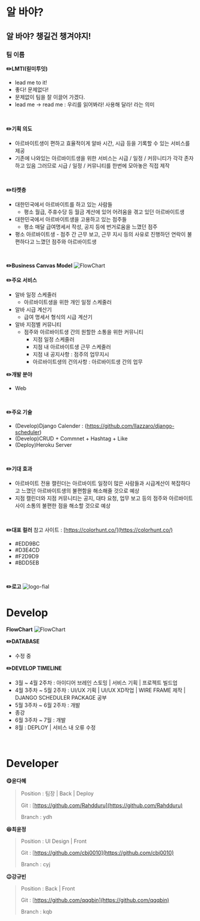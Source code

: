 # 알 바야?

## 알 바야? 챙길건 챙겨야지!

### 팀 이름
**✏️LMTI(릳미투잇)**
- lead me to it!
- 좋다! 문제없다!
- 문제없이 팀을 잘 이끌어 가겠다.
- lead me -> read me : 우리를 읽어봐라! 사용해 달라! 라는 의미
<br>

**✏️기획 의도**
- 아르바이트생이 편하고 효율적이게 알바 시간, 시급 등을 기록할 수 있는 서비스를 제공
- 기존에 나와있는 아르바이트생을 위한 서비스는 시급 / 일정 / 커뮤니티가 각각 존자하고 있음 그러므로 시급 / 일정 / 커뮤니티를 한번에 모아놓은 직접 제작
<br>

**✏️타켓층**
- 대한민국에서 아르바이트를 하고 있는 사람들
    - 평소 월급, 주휴수당 등 월금 계산에 있어 어려움을 겪고 있던 아르바이트생
- 대한민국에서 아르바이트생을 고용하고 있는 점주들
    - 평소 매달 급여명세서 작성, 공지 등에 번거로움을 느꼈던 점주
- 평소 아르바이트생 - 점주 간 근무 보고, 근무 지시 등의 사유로 진행하던 연락이 불편하다고 느꼈던 점주와 아르바이트생
<br>


**✏️Business Canvas Model**
<img alt="FlowChart" src="https://user-images.githubusercontent.com/49307827/167326993-5ecf3a30-f73c-4a89-8ae0-bf8f8e4a170a.png">
<br>

**✏️주요 서비스**
- 알바 일정 스케줄러
    - 아르바이트생을 위한 개인 일정 스케줄러
- 알바 시급 계산기
    - 급여 명세서 형식의 시급 계산기
- 알바 지점별 커뮤니티
    - 점주와 아르바이트생 간의 원할한 소통을 위한 커뮤니티
        - 지점 일정 스케줄러
        - 지점 내 아르바이트생 근무 스케줄러
        - 지점 내 공지사항 : 점주의 업무지시
        - 아르바이트생의 건의사항 : 아르바이트생 간의 업무 

**✏️개발 분야**
- Web
<br>

**✏️주요 기술**
- (Develop)Django Calender : (https://github.com/llazzaro/django-scheduler)
- (Develop)CRUD + Commnet + Hashtag + Like
- (Deploy)Heroku Server
<br>

**✏️기대 효과**
- 아르바이트 전용 캘린더는 아르바이트 일정이 많은 사람들과 시급계산이 복잡하다고 느꼈던 아르바이트생의 불편함을 해소해줄 것으로 예상
- 지점 캘린더와 지점 커뮤니티는 공지, 대타 요청, 업무 보고 등의 점주와 아르바이트 사이 소통의 불편한 점을 해소할 것으로 예상
<br>

**✏️대표 컬러**
참고 사이트 : [https://colorhunt.co/](https://colorhunt.co/)
- #EDD9BC
- #D3E4CD
- #F2D9D9
- #BDD5EB

<br>

**✏️로고**
<img alt="logo-fial" src="https://user-images.githubusercontent.com/49307827/173521757-1a3e37b4-2e86-4407-afc7-9ac5bb086586.png">
<br>

# Develop

**FlowChart**
<img alt="FlowChart" src="https://user-images.githubusercontent.com/49307827/167326877-c954b1d5-eceb-4d98-9298-2cf4ebc37f4f.png">
<br>

**✏️DATABASE**
- 수정 중

**✏️DEVELOP TIMELINE**
- 3월 ~ 4월 2주차 : 아이디어 브레인 스토밍 | 서비스 기획 | 프로젝트 빌드업
- 4월 3주차 ~ 5월 2주차 : UI/UX 기획 | UI/UX XD작업 | WIRE FRAME 제작 | DJANGO SCHEDULER PACKAGE 공부
- 5월 3주차 ~ 6월 2주차 : 개발
- 종강
- 6월 3주차 ~ 7월 : 개발
- 8월 : DEPLOY | 서비스 내 오류 수정
<br>

# Developer

**😋윤다혜**

> Position : 팀장 | Back | Deploy
> 
> Git : [https://github.com/Rahdduru](https://github.com/Rahdduru)
> 
> Branch : ydh

**😆최윤정**

> Position : UI Design | Front
> 
> Git : [https://github.com/cbj0010](https://github.com/cbj0010)
> 
> Branch : cyj

**😉강규빈**

> Position : Back | Front
> 
> Git : [https://github.com/qqqbin](https://github.com/qqqbin)
> 
> Branch : kqb
